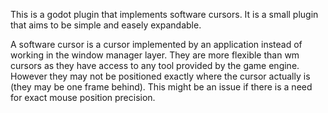 This is a godot plugin that implements software cursors. It is a small plugin that aims to be simple and easely expandable.

A software cursor is a cursor implemented by an application instead of working in the window manager layer. They are more flexible than wm cursors as they have access to any tool provided by the game engine. However they may not be positioned exactly where the cursor actually is (they may be one frame behind). This might be an issue if there is a need for exact mouse position precision.